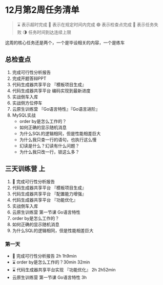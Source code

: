 # 12月第2周任务清单
> ⌛️ 表示超时完成
> 🍻 表示在规定时间内完成
> 🟢 表示检查点完成
> 🔴 表示任务失败
> 🌗 任务时间到达连续上限

这周的核心任务还是两个，一个是毕设相关的内容，一个是练车
## 总检查点
1. 完成可行性分析报告
2. 完成开题答辩PPT
3. 代码生成器共享平台 『模板项目生成』
4. 代码生成器共享平台 编码实现到最新进度
5. 实战倒车入库
6. 实战侧方位停车
7. 云原生训练营 『Go语言特性』『Go语言进阶』
8. MySQL实战
    - order by是怎么工作的？
    - 如何正确的显示随机消息
    - 为什么SQL的逻辑相同，但是性能相差巨大
    - 为什么我只查一行的语句，也执行这么慢
    - 幻读是什么？幻读有什么问题？
    - 为什么我只改一行，锁这么多？
## 三天训练营 上
1. 🍻  完成可行性分析报告
2. 代码生成器共享平台 『模板项目生成』
3. 代码生成器共享平台 『配置能力增强』
4. 代码生成器共享平台 『功能优化』
5. 实战倒车入库
6. 云原生训练营 第一节课 Go语言特性
7.  order by是怎么工作的？
8. 如何正确的显示随机消息
9. 为什么SQL的逻辑相同，但是性能相差巨大
### 第一天
- 🍻  完成可行性分析报告 2h 1h9min
-  ⌛️ order by是怎么工作的？30min 32min
- ⌛️ 代码生成器共享平台实现 『功能优化』 2h 2h52min
- 云原生训练营 第一节课 Go语言特性 3h


